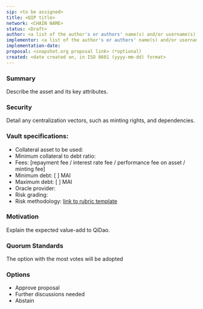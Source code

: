 ```yaml
---
sip: <to be assigned>
title: <QIP title>
network: <CHAIN NAME>
status: <Draft>
author: <a list of the author's or authors' name(s) and/or username(s), or name(s) and email(s), e.g. (use with the parentheses or triangular brackets): FirstName LastName (@GitHubUsername), FirstName LastName <foo@bar.com>, FirstName (@GitHubUsername) and GitHubUsername (@GitHubUsername)>
implementor: <a list of the author's or authors' name(s) and/or username(s), or name(s) and email(s), e.g. (use with the parentheses or triangular brackets): FirstName LastName (@GitHubUsername), FirstName LastName <foo@bar.com>, FirstName (@GitHubUsername) and GitHubUsername (@GitHubUsername)>
implementation-date:
proposal: <snapshot.org proposal link> (*optional)
created: <date created on, in ISO 8601 (yyyy-mm-dd) format>
---
```


### Summary

Describe the asset and its key attributes.

### Security

Detail any centralization vectors, such as minting rights, and dependencies.

### Vault specifications:

* Collateral asset to be used:
* Minimum collateral to debt ratio:
* Fees: [repayment fee / interest rate fee / performance fee on asset / minting fee]
* Minimum debt: [ ] MAI
* Maximum debt: [ ] MAI
* Oracle provider:
* Risk grading: 
* Risk methodology: [link to rubric template](https://docs.google.com/spreadsheets/d/1uvRFiN5FNr4OUKdsueFbnrQhx1lMdf1FfXRw1tnIXJE/edit?usp=sharing)

### Motivation

Explain the expected value-add to QiDao.

### Quorum Standards

The option with the most votes will be adopted

### Options

* Approve proposal
* Further discussions needed
* Abstain


